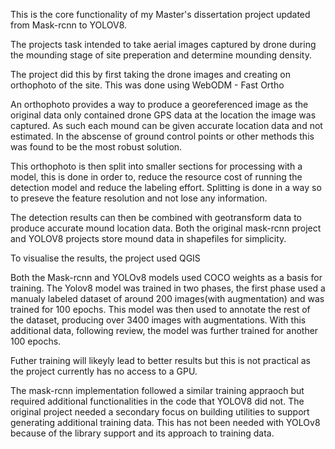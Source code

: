 This is the core functionality of my Master's dissertation project updated from Mask-rcnn to YOLOV8.

The projects task intended to take aerial images captured by drone during the mounding stage of site preperation and determine mounding density.

The project did this by first taking the drone images and creating on orthophoto of the site.
This was done using WebODM - Fast Ortho

An orthophoto provides a way to produce a georeferenced image as the original data only contained drone GPS data at the location the image was captured.
As such each mound can be given accurate location data and not estimated. In the abscense of ground control points or other methods this was found to be the most robust solution. 

This orthophoto is then split into smaller sections for processing with a model, this is done in order to, reduce the resource cost of running the detection model and reduce the labeling effort.
Splitting is done in a way so to preseve the feature resolution and not lose any information.

The detection results can then be combined with geotransform data to produce accurate mound location data. Both the original mask-rcnn project and YOLOV8 projects store mound data in shapefiles for simplicity.

To visualise the results, the project used QGIS

Both the Mask-rcnn and YOLOv8 models used COCO weights as a basis for training.
The Yolov8 model was trained in two phases, the first phase used a manualy labeled dataset of around 200 images(with augmentation) and was trained for 100 epochs.
This model was then used to annotate the rest of the dataset, producing over 3400 images with augmentations.
With this additional data, following review, the model was further trained for another 100 epochs.

Futher training will likeyly lead to better results but this is not practical as the project currently has no access to a GPU.

The mask-rcnn implementation followed a similar training appraoch but required additional functionalities in the code that YOLOV8 did not.
The original project needed a secondary focus on building utilities to support generating additional training data. 
This has not been needed with YOLOv8 because of the library support and its approach to training data.




